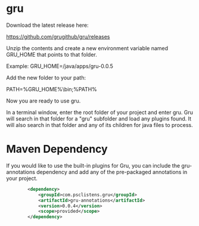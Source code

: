 gru
===

Download the latest release here:

https://github.com/grugithub/gru/releases

Unzip the contents and create a new environment variable named GRU\_HOME that points to that folder.

Example:
GRU\_HOME=/java/apps/gru-0.0.5

Add the new folder to your path:

PATH=%GRU\_HOME%\bin;%PATH%

Now you are ready to use gru.

In a terminal window, enter the root folder of your project and enter gru.  Gru will search in that folder for a "gru" subfolder and load any plugins found.  It will also search in that folder and any of its children for java files to process.

Maven Dependency
================

If you would like to use the built-in plugins for Gru, you can include the gru-annotations dependency and add any of the pre-packaged annotations in your project.

```xml        
        <dependency>
            <groupId>com.psclistens.gru</groupId>
            <artifactId>gru-annotations</artifactId>
            <version>0.0.4</version>
            <scope>provided</scope>
        </dependency>        
```
